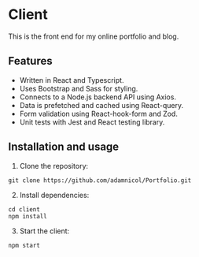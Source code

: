 # Client
This is the front end for my online portfolio and blog.

## Features
- Written in React and Typescript.
- Uses Bootstrap and Sass for styling.
- Connects to a Node.js backend API using Axios.
- Data is prefetched and cached using React-query.
- Form validation using React-hook-form and Zod.
- Unit tests with Jest and React testing library.

## Installation and usage
1) Clone the repository:
```
git clone https://github.com/adamnicol/Portfolio.git
```
2) Install dependencies:
```
cd client 
npm install
```
3) Start the client:
```
npm start
```
